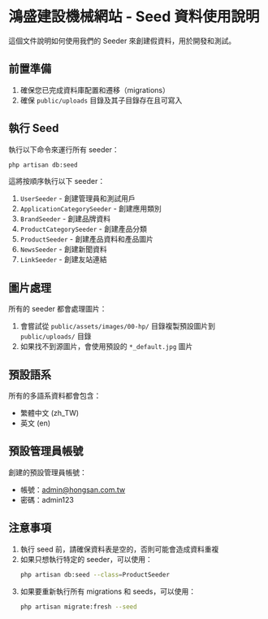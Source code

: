 # 鴻盛建設機械網站 - Seed 資料使用說明

這個文件說明如何使用我們的 Seeder 來創建假資料，用於開發和測試。

## 前置準備

1. 確保您已完成資料庫配置和遷移（migrations）
2. 確保 `public/uploads` 目錄及其子目錄存在且可寫入

## 執行 Seed

執行以下命令來運行所有 seeder：

```bash
php artisan db:seed
```

這將按順序執行以下 seeder：

1. `UserSeeder` - 創建管理員和測試用戶
2. `ApplicationCategorySeeder` - 創建應用類別
3. `BrandSeeder` - 創建品牌資料
4. `ProductCategorySeeder` - 創建產品分類
5. `ProductSeeder` - 創建產品資料和產品圖片
6. `NewsSeeder` - 創建新聞資料
7. `LinkSeeder` - 創建友站連結

## 圖片處理

所有的 seeder 都會處理圖片：

1. 會嘗試從 `public/assets/images/00-hp/` 目錄複製預設圖片到 `public/uploads/` 目錄
2. 如果找不到源圖片，會使用預設的 `*_default.jpg` 圖片

## 預設語系

所有的多語系資料都會包含：

- 繁體中文 (zh_TW)
- 英文 (en)

## 預設管理員帳號

創建的預設管理員帳號：

- 帳號：admin@hongsan.com.tw
- 密碼：admin123

## 注意事項

1. 執行 seed 前，請確保資料表是空的，否則可能會造成資料重複
2. 如果只想執行特定的 seeder，可以使用：
   ```bash
   php artisan db:seed --class=ProductSeeder
   ```
3. 如果要重新執行所有 migrations 和 seeds，可以使用：
   ```bash
   php artisan migrate:fresh --seed
   ```
